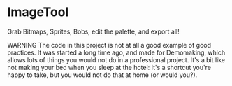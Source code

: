 # ImageTool
Grab Bitmaps, Sprites, Bobs, edit the palette, and export all!

WARNING
The code in this project is not at all a good example of good practices.
It was started a long time ago, and made for Demomaking, which allows lots
of things you would not do in a professional project. It's a bit like not
making your bed when you sleep at the hotel: It's a shortcut you're happy to
take, but you would not do that at home (or would you?).